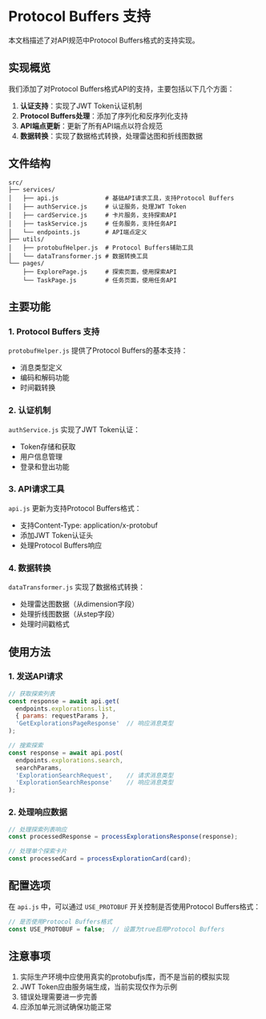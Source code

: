 # Protocol Buffers 支持

本文档描述了对API规范中Protocol Buffers格式的支持实现。

## 实现概览

我们添加了对Protocol Buffers格式API的支持，主要包括以下几个方面：

1. **认证支持**：实现了JWT Token认证机制
2. **Protocol Buffers处理**：添加了序列化和反序列化支持
3. **API端点更新**：更新了所有API端点以符合规范
4. **数据转换**：实现了数据格式转换，处理雷达图和折线图数据

## 文件结构

```
src/
├── services/
│   ├── api.js             # 基础API请求工具，支持Protocol Buffers
│   ├── authService.js     # 认证服务，处理JWT Token
│   ├── cardService.js     # 卡片服务，支持探索API
│   ├── taskService.js     # 任务服务，支持任务API
│   └── endpoints.js       # API端点定义
├── utils/
│   ├── protobufHelper.js  # Protocol Buffers辅助工具
│   └── dataTransformer.js # 数据转换工具
└── pages/
    ├── ExplorePage.js     # 探索页面，使用探索API
    └── TaskPage.js        # 任务页面，使用任务API
```

## 主要功能

### 1. Protocol Buffers 支持

`protobufHelper.js` 提供了Protocol Buffers的基本支持：

- 消息类型定义
- 编码和解码功能
- 时间戳转换

### 2. 认证机制

`authService.js` 实现了JWT Token认证：

- Token存储和获取
- 用户信息管理
- 登录和登出功能

### 3. API请求工具

`api.js` 更新为支持Protocol Buffers格式：

- 支持Content-Type: application/x-protobuf
- 添加JWT Token认证头
- 处理Protocol Buffers响应

### 4. 数据转换

`dataTransformer.js` 实现了数据格式转换：

- 处理雷达图数据（从dimension字段）
- 处理折线图数据（从step字段）
- 处理时间戳格式

## 使用方法

### 1. 发送API请求

```javascript
// 获取探索列表
const response = await api.get(
  endpoints.explorations.list, 
  { params: requestParams },
  'GetExplorationsPageResponse'  // 响应消息类型
);

// 搜索探索
const response = await api.post(
  endpoints.explorations.search, 
  searchParams,
  'ExplorationSearchRequest',    // 请求消息类型
  'ExplorationSearchResponse'    // 响应消息类型
);
```

### 2. 处理响应数据

```javascript
// 处理探索列表响应
const processedResponse = processExplorationsResponse(response);

// 处理单个探索卡片
const processedCard = processExplorationCard(card);
```

## 配置选项

在 `api.js` 中，可以通过 `USE_PROTOBUF` 开关控制是否使用Protocol Buffers格式：

```javascript
// 是否使用Protocol Buffers格式
const USE_PROTOBUF = false;  // 设置为true启用Protocol Buffers
```

## 注意事项

1. 实际生产环境中应使用真实的protobufjs库，而不是当前的模拟实现
2. JWT Token应由服务端生成，当前实现仅作为示例
3. 错误处理需要进一步完善
4. 应添加单元测试确保功能正常 